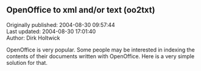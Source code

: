 ## OpenOffice to xml and/or text (oo2txt)  
Originally published: 2004-08-30 09:57:44  
Last updated: 2004-08-30 17:01:40  
Author: Dirk Holtwick  
  
OpenOffice is very popular. Some people may be interested in indexing the contents of their documents written with OpenOffice. Here is a very simple solution for that.